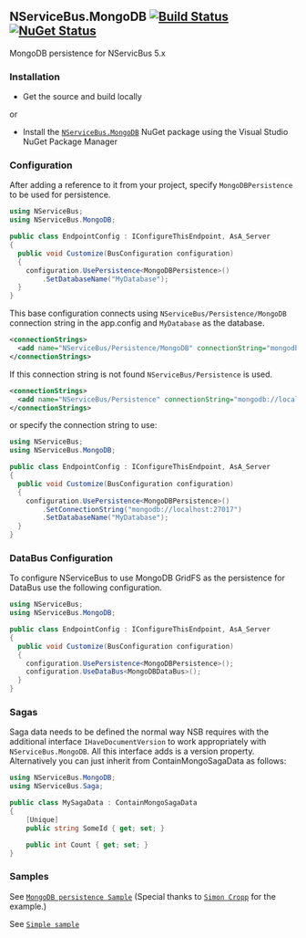 ## NServiceBus.MongoDB [![Build Status](https://ci.appveyor.com/api/projects/status/github/sbmako/NServiceBus.MongoDB?branch=master&svg=true)](https://ci.appveyor.com/project/sbmako/nservicebus-mongodb) [![NuGet Status](http://img.shields.io/nuget/v/NServiceBus.MongoDB.svg)](https://www.nuget.org/packages/NServiceBus.MongoDB/) ##

MongoDB persistence for NServicBus 5.x

### Installation
* Get the source and build locally

or

* Install the [`NServiceBus.MongoDB`](https://www.nuget.org/packages/NServiceBus.MongoDB/) NuGet package using the Visual Studio NuGet Package Manager

### Configuration
After adding a reference to it from your project, specify `MongoDBPersistence` to be used for persistence.

```csharp
using NServiceBus;
using NServiceBus.MongoDB;

public class EndpointConfig : IConfigureThisEndpoint, AsA_Server
{
  public void Customize(BusConfiguration configuration)
  {
    configuration.UsePersistence<MongoDBPersistence>()
        .SetDatabaseName("MyDatabase");
  }
}
```

This base configuration connects using  `NServiceBus/Persistence/MongoDB` connection string in the app.config and `MyDatabase` as the database.

```xml
<connectionStrings>
  <add name="NServiceBus/Persistence/MongoDB" connectionString="mongodb://localhost:27017" />
</connectionStrings>
  ```
If this connection string is not found `NServiceBus/Persistence` is used.

```xml
<connectionStrings>
  <add name="NServiceBus/Persistence" connectionString="mongodb://localhost:27017" />
</connectionStrings>
```

or specify the connection string to use:

```csharp
using NServiceBus;
using NServiceBus.MongoDB;

public class EndpointConfig : IConfigureThisEndpoint, AsA_Server
{
  public void Customize(BusConfiguration configuration)
  {
    configuration.UsePersistence<MongoDBPersistence>()
        .SetConnectionString("mongodb://localhost:27017")
        .SetDatabaseName("MyDatabase");
  }
}
```

### DataBus Configuration
To configure NServiceBus to use MongoDB GridFS as the persistence for DataBus use the following configuration.

```csharp
using NServiceBus;
using NServiceBus.MongoDB;

public class EndpointConfig : IConfigureThisEndpoint, AsA_Server
{
  public void Customize(BusConfiguration configuration)
  {
    configuration.UsePersistence<MongoDBPersistence>();
    configuration.UseDataBus<MongoDBDataBus>();
  }
}
```

### Sagas
Saga data needs to be defined the normal way NSB requires with the additional interface `IHaveDocumentVersion` to work appropriately with `NServiceBus.MongoDB`.  All this interface adds is a version property.  Alternatively you can just inherit from ContainMongoSagaData as follows:

```csharp
using NServiceBus.MongoDB;
using NServiceBus.Saga;

public class MySagaData : ContainMongoSagaData
{
    [Unique]
    public string SomeId { get; set; }

    public int Count { get; set; }
}
```
### Samples
See [`MongoDB persistence Sample`](http://docs.particular.net/samples/mongodb/) (Special thanks to [`Simon Cropp`](https://github.com/SimonCropp) for the example.)

See [`Simple sample`](https://github.com/sbmako/NServiceBus.MongoDB/tree/master/src/Sample)
